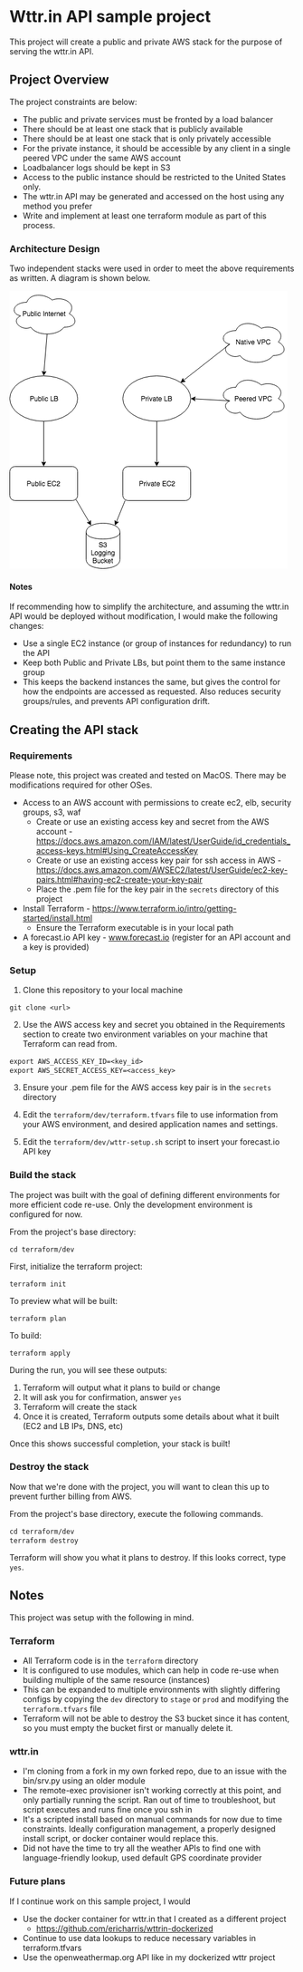 # Wttr.in API sample project
This project will create a public and private AWS stack for the purpose of serving the wttr.in API.

## Project Overview
The project constraints are below:

* The public and private services must be fronted by a load balancer
* There should be at least one stack that is publicly available
* There should be at least one stack that is only privately accessible
* For the private instance, it should be accessible by any client in a single peered VPC under the same AWS account
* Loadbalancer logs should be kept in S3
* Access to the public instance should be restricted to the United States only.
* The wttr.in API may be generated and accessed on the host using any method you prefer
* Write and implement at least one terraform module as part of this process.

### Architecture Design

Two independent stacks were used in order to meet the above requirements as written. A diagram is shown below.

![Image of architecture](wttr-architecture.png)

#### Notes
If recommending how to simplify the architecture, and assuming the wttr.in API would be deployed without modification, I would make the following changes:
* Use a single EC2 instance (or group of instances for redundancy) to run the API
* Keep both Public and Private LBs, but point them to the same instance group
* This keeps the backend instances the same, but gives the control for how the endpoints are accessed as requested. Also reduces security groups/rules, and prevents API configuration drift.

## Creating the API stack

### Requirements
Please note, this project was created and tested on MacOS. There may be modifications required for other OSes.

* Access to an AWS account with permissions to create ec2, elb, security groups, s3, waf
    * Create or use an existing access key and secret from the AWS account - https://docs.aws.amazon.com/IAM/latest/UserGuide/id_credentials_access-keys.html#Using_CreateAccessKey
    * Create or use an existing access key pair for ssh access in AWS - https://docs.aws.amazon.com/AWSEC2/latest/UserGuide/ec2-key-pairs.html#having-ec2-create-your-key-pair
    * Place the .pem file for the key pair in the `secrets` directory of this project
* Install Terraform - https://www.terraform.io/intro/getting-started/install.html
    * Ensure the Terraform executable is in your local path
* A forecast.io API key - www.forecast.io (register for an API account and a key is provided)

### Setup
1. Clone this repository to your local machine

```
git clone <url>
```

2. Use the AWS access key and secret you obtained in the Requirements section to create two environment variables on your machine that Terraform can read from.

```
export AWS_ACCESS_KEY_ID=<key_id>
export AWS_SECRET_ACCESS_KEY=<access_key>
```

3. Ensure your .pem file for the AWS access key pair is in the `secrets` directory

4. Edit the `terraform/dev/terraform.tfvars` file to use information from your AWS environment, and desired application names and settings.

5. Edit the `terraform/dev/wttr-setup.sh` script to insert your forecast.io API key

### Build the stack

The project was built with the goal of defining different environments for more efficient code re-use. Only the development environment is configured for now.

From the project's base directory:

```
cd terraform/dev
```

First, initialize the terraform project:

```
terraform init
```

To preview what will be built:

```
terraform plan
```

To build:

```
terraform apply
```

During the run, you will see these outputs:

1. Terraform will output what it plans to build or change
2. It will ask you for confirmation, answer `yes`
3. Terraform will create the stack
4. Once it is created, Terraform outputs some details about what it built (EC2 and LB IPs, DNS, etc)

Once this shows successful completion, your stack is built!

### Destroy the stack
Now that we're done with the project, you will want to clean this up to prevent further billing from AWS.

From the project's base directory, execute the following commands.

```
cd terraform/dev
terraform destroy
```

Terraform will show you what it plans to destroy. If this looks correct, type `yes`.

## Notes
This project was setup with the following in mind.

### Terraform
* All Terraform code is in the `terraform` directory
* It is configured to use modules, which can help in code re-use when building multiple of the same resource (instances)
* This can be expanded to multiple environments with slightly differing configs by copying the `dev` directory to `stage` or `prod` and modifying the `terraform.tfvars` file
* Terraform will not be able to destroy the S3 bucket since it has content, so you must empty the bucket first or manually delete it.

### wttr.in
* I'm cloning from a fork in my own forked repo, due to an issue with the bin/srv.py using an older module
* The remote-exec provisioner isn't working correctly at this point, and only partially running the script. Ran out of time to troubleshoot, but script executes and runs fine once you ssh in
* It's a scripted install based on manual commands for now due to time constraints. Ideally configuration management, a properly designed install script, or docker container would replace this.
* Did not have the time to try all the weather APIs to find one with language-friendly lookup, used default GPS coordinate provider

### Future plans
If I continue work on this sample project, I would
* Use the docker container for wttr.in that I created as a different project
    * https://github.com/ericharris/wttrin-dockerized
* Continue to use data lookups to reduce necessary variables in terraform.tfvars
* Use the openweathermap.org API like in my dockerized wttr project
